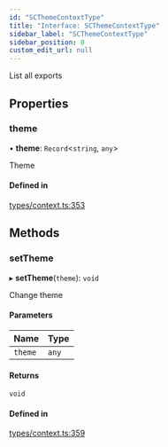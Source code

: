 ```yaml
---
id: "SCThemeContextType"
title: "Interface: SCThemeContextType"
sidebar_label: "SCThemeContextType"
sidebar_position: 0
custom_edit_url: null
---
```


List all exports

## Properties

### theme

• **theme**: `Record`<`string`, `any`\>

Theme

#### Defined in

[types/context.ts:353](https://github.com/selfcommunity/community-ui/blob/8bbb33c/packages/sc-core/src/types/context.ts#L353)

## Methods

### setTheme

▸ **setTheme**(`theme`): `void`

Change theme

#### Parameters

| Name | Type |
| :------ | :------ |
| `theme` | `any` |

#### Returns

`void`

#### Defined in

[types/context.ts:359](https://github.com/selfcommunity/community-ui/blob/8bbb33c/packages/sc-core/src/types/context.ts#L359)
